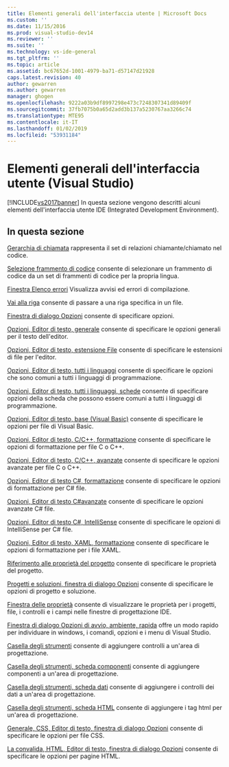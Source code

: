 ```yaml
---
title: Elementi generali dell'interfaccia utente | Microsoft Docs
ms.custom: ''
ms.date: 11/15/2016
ms.prod: visual-studio-dev14
ms.reviewer: ''
ms.suite: ''
ms.technology: vs-ide-general
ms.tgt_pltfrm: ''
ms.topic: article
ms.assetid: bc67652d-1001-4979-ba71-d57147d21928
caps.latest.revision: 40
author: gewarren
ms.author: gewarren
manager: ghogen
ms.openlocfilehash: 9222a03b9df8997298e473c7248307341d89409f
ms.sourcegitcommit: 37fb7075b0a65d2add3b137a5230767aa3266c74
ms.translationtype: MTE95
ms.contentlocale: it-IT
ms.lasthandoff: 01/02/2019
ms.locfileid: "53931184"
---
```

# <a name="general-user-interface-elements-visual-studio"></a>Elementi generali dell'interfaccia utente (Visual Studio)
[!INCLUDE[vs2017banner](../../includes/vs2017banner.md)]
In questa sezione vengono descritti alcuni elementi dell'interfaccia utente IDE (Integrated Development Environment).

## <a name="in-this-section"></a>In questa sezione
 [Gerarchia di chiamata](../../ide/reference/call-hierarchy.md) rappresenta il set di relazioni chiamante/chiamato nel codice.

 [Selezione frammento di codice](../../ide/reference/code-snippet-picker.md) consente di selezionare un frammento di codice da un set di frammenti di codice per la propria lingua.

 [Finestra Elenco errori](../../ide/reference/error-list-window.md) Visualizza avvisi ed errori di compilazione.

 [Vai alla riga](../../ide/reference/go-to-line.md) consente di passare a una riga specifica in un file.

 [Finestra di dialogo Opzioni](../../ide/reference/options-dialog-box-visual-studio.md) consente di specificare opzioni.

 [Opzioni, Editor di testo, generale](../../ide/reference/options-text-editor-general.md) consente di specificare le opzioni generali per il testo dell'editor.

 [Opzioni, Editor di testo, estensione File](../../ide/reference/options-text-editor-file-extension.md) consente di specificare le estensioni di file per l'editor.

 [Opzioni, Editor di testo, tutti i linguaggi](../../ide/reference/options-text-editor-all-languages.md) consente di specificare le opzioni che sono comuni a tutti i linguaggi di programmazione.

 [Opzioni, Editor di testo, tutti i linguaggi, schede](../../ide/reference/options-text-editor-all-languages-tabs.md) consente di specificare opzioni della scheda che possono essere comuni a tutti i linguaggi di programmazione.

 [Opzioni, Editor di testo, base (Visual Basic)](../../ide/reference/options-text-editor-basic-visual-basic.md) consente di specificare le opzioni per file di Visual Basic.

 [Opzioni, Editor di testo, C/C++, formattazione](../../ide/reference/options-text-editor-c-cpp-formatting.md) consente di specificare le opzioni di formattazione per file C o C++.

 [Opzioni, Editor di testo, C/C++, avanzate](../../ide/reference/options-text-editor-c-cpp-advanced.md) consente di specificare le opzioni avanzate per file C o C++.

 [Opzioni, Editor di testo C#, formattazione](../../ide/reference/options-text-editor-csharp-formatting.md) consente di specificare le opzioni di formattazione per C# file.

 [Opzioni, Editor di testo C#avanzate](../../ide/reference/options-text-editor-csharp-advanced.md) consente di specificare le opzioni avanzate C# file.

 [Opzioni, Editor di testo C#, IntelliSense](../../ide/reference/options-text-editor-csharp-intellisense.md) consente di specificare le opzioni di IntelliSense per C# file.

 [Opzioni, Editor di testo, XAML, formattazione](../../ide/reference/options-text-editor-xaml-formatting.md) consente di specificare le opzioni di formattazione per i file XAML.

 [Riferimento alle proprietà del progetto](../../ide/reference/project-properties-reference.md) consente di specificare le proprietà del progetto.

 [Progetti e soluzioni, finestra di dialogo Opzioni](../../ide/reference/projects-and-solutions-options-dialog-box.md) consente di specificare le opzioni di progetto e soluzione.

 [Finestra delle proprietà](../../ide/reference/properties-window.md) consente di visualizzare le proprietà per i progetti, file, i controlli e i campi nelle finestre di progettazione IDE.

 [Finestra di dialogo Opzioni di avvio, ambiente, rapida](../../ide/reference/quick-launch-environment-options-dialog-box.md) offre un modo rapido per individuare in windows, i comandi, opzioni e i menu di Visual Studio.

 [Casella degli strumenti](../../ide/reference/toolbox.md) consente di aggiungere controlli a un'area di progettazione.

 [Casella degli strumenti, scheda componenti](../../ide/reference/toolbox-components-tab.md) consente di aggiungere componenti a un'area di progettazione.

 [Casella degli strumenti, scheda dati](../../ide/reference/toolbox-data-tab.md) consente di aggiungere i controlli dei dati a un'area di progettazione.

 [Casella degli strumenti, scheda HTML](../../ide/reference/toolbox-html-tab.md) consente di aggiungere i tag html per un'area di progettazione.

 [Generale, CSS, Editor di testo, finestra di dialogo Opzioni](http://msdn.microsoft.com/library/b33a7617-e69d-4a11-938e-2e218a34a10c) consente di specificare le opzioni per file CSS.

 [La convalida, HTML, Editor di testo, finestra di dialogo Opzioni](http://msdn.microsoft.com/library/9c24ecfe-263e-4bf1-88de-d01be3992863) consente di specificare le opzioni per pagine HTML.